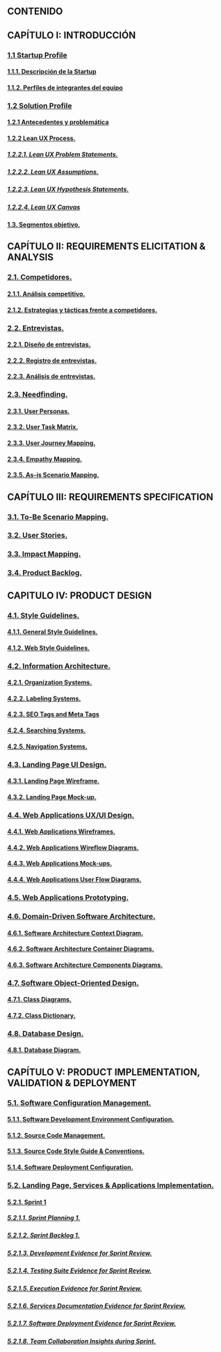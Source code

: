 ## CONTENIDO 
## CAPÍTULO I: INTRODUCCIÓN
### [1.1 Startup Profile](./capitulo1/1.1-startup-profile.md)
#### [1.1.1. Descripción de la Startup](./capitulo1/1.1-startup-profile.md#111-descripción-de-la-startup)
#### [1.1.2. Perfiles de integrantes del equipo](./capitulo1/1.1-startup-profile.md#112-perfiles-de-integrantes-del-equipo)

### [1.2 Solution Profile](./capitulo1/1.2-solution-profile.md)
#### [1.2.1 Antecedentes y problemática](./capitulo1/1.2-solution-profile.md#121-antecedentes-y-problemática)
#### [1.2.2 Lean UX Process.](./capitulo1/1.2-solution-profile.md#122-lean-ux-process)
##### [1.2.2.1. Lean UX Problem Statements.](./capitulo1/1.2-solution-profile.md#1221-lean-ux-problem-statements)
##### [1.2.2.2. Lean UX Assumptions.](./capitulo1/1.2-solution-profile.md#1222-lean-ux-assumptions)
##### [1.2.2.3. Lean UX Hypothesis Statements.](./capitulo1/1.2-solution-profile.md#1223-lean-ux-hypothesis-statements)
##### [1.2.2.4. Lean UX Canvas](./capitulo1/1.2-solution-profile.md#1224-lean-ux-canvas)

#### [1.3. Segmentos objetivo.](./capitulo1/1.3-segmentos-objetivo.md)

## CAPÍTULO II: REQUIREMENTS ELICITATION & ANALYSIS

### [2.1. Competidores.](./capitulo2/2.1-competidore.md)
#### [2.1.1. Análisis competitivo.](./capitulo2/2.1-competidore.md#211-análisis-competitivo)
#### [2.1.2. Estrategias y tácticas frente a competidores.](./capitulo2/2.1-competidore.md#212-estrategias-y-tácticas-frente-a-competidores)


### [2.2. Entrevistas.](./capitulo2/2.2-entrevistas.md)
#### [2.2.1. Diseño de entrevistas.](./capitulo2/2.2-entrevistas.md#221-diseño-de-entrevistas)
#### [2.2.2. Registro de entrevistas.](./capitulo2/2.2-entrevistas.md#222-registro-de-entrevistas)
#### [2.2.3. Análisis de entrevistas.](./capitulo2/2.2-entrevistas.md#223-análisis-de-entrevistas)


### [2.3. Needfinding.](./capitulo2/2.3-needfinding.md)
#### [2.3.1. User Personas.](./capitulo2/2.3-needfinding.md#231-user-personas)
#### [2.3.2. User Task Matrix.](./capitulo2/2.3-needfinding.md#232-user-task-matrix)
#### [2.3.3. User Journey Mapping.](./capitulo2/2.3-needfinding.md#233-user-journey-mapping)
#### [2.3.4. Empathy Mapping.](./capitulo2/2.3-needfinding.md#234-empathy-mapping)
#### [2.3.5. As-is Scenario Mapping.](./capitulo2/2.3-needfinding.md#235-as-is-scenario-mapping)

## CAPÍTULO III: REQUIREMENTS  SPECIFICATION 

### [3.1. To-Be Scenario Mapping.](./capitulo3/3.1-to-be-scenario-mapping.md)

### [3.2. User Stories.](./capitulo3/3.2-user-stories.md)

### [3.3. Impact Mapping.](./capitulo3/3.3-impact-mapping.md)

### [3.4. Product Backlog.](./capitulo3/3.4-product-backlog.md)



## CAPITULO IV: PRODUCT DESIGN

### [4.1. Style Guidelines.](./capitulo4/4.1-style-guidelines.md)
#### [4.1.1. General Style Guidelines.](./capitulo4/4.1-style-guidelines.md#411-general-style-guidelines)
#### [4.1.2. Web Style Guidelines.](./capitulo4/4.1-style-guidelines.md#412-web-style-guidelines)


### [4.2. Information Architecture.](./capitulo4/4.2-information-arquitecture.md)
#### [4.2.1. Organization Systems.](/capitulo4/4.2-information-arquitecture.md#421-organization-systems)
#### [4.2.2. Labeling Systems.](/capitulo4/4.2-information-arquitecture.md#422-labeling-systems)
#### [4.2.3. SEO Tags and Meta Tags](/capitulo4/4.2-information-arquitecture.md#423-seo-tags-and-meta-tags)
#### [4.2.4. Searching Systems.](/capitulo4/4.2-information-arquitecture.md#424-searching-systems)
#### [4.2.5. Navigation Systems.](/capitulo4/4.2-information-arquitecture.md#425-navigation-systems)


### [4.3. Landing Page UI Design.](./capitulo4/4.3-landing-page-ui-design.md)
#### [4.3.1. Landing Page Wireframe.](./capitulo4/4.3-landing-page-ui-design.md#431-landing-page-wireframe)
#### [4.3.2. Landing Page Mock-up.](./capitulo4/4.3-landing-page-ui-design.md#432-landing-page-mock-up)


### [4.4. Web Applications UX/UI Design.](./capitulo4/4.4-web-applications-ux-ui-design.md)
#### [4.4.1. Web Applications Wireframes.](./capitulo4/4.4-web-applications-ux-ui-design.md#441-web-applications-wireframes)
#### [4.4.2. Web Applications Wireflow Diagrams.](./capitulo4/4.4-web-applications-ux-ui-design.md#442-web-applications-wireflow-diagrams)
#### [4.4.3. Web Applications Mock-ups.](./capitulo4/4.4-web-applications-ux-ui-design.md#443-web-applications-mock-ups)
#### [4.4.4. Web Applications User Flow Diagrams.](./capitulo4/4.4-web-applications-ux-ui-design.md#444-web-applications-user-flow-diagrams)


### [4.5. Web Applications Prototyping.](./capitulo4/4.5-web-application-prototyping.md)


### [4.6. Domain-Driven Software Architecture.](./capitulo4/4.6-domain-driven-software-arquitecture.md)
#### [4.6.1. Software Architecture Context Diagram.](./capitulo4/4.6-domain-driven-software-arquitecture.md#461-software-architecture-context-diagram)
#### [4.6.2. Software Architecture Container Diagrams.](./capitulo4/4.6-domain-driven-software-arquitecture.md#462-software-architecture-container-diagrams)
#### [4.6.3. Software Architecture Components Diagrams.](./capitulo4/4.6-domain-driven-software-arquitecture.md#463-software-architecture-components-diagrams)


### [4.7. Software Object-Oriented Design.](./capitulo4/4.7-software-object-oriented-design.md)
#### [4.7.1. Class Diagrams.](./capitulo4/4.7-software-object-oriented-design.md#471-class-diagrams)
#### [4.7.2. Class Dictionary.](./capitulo4/4.7-software-object-oriented-design.md#472-class-dictionary)

### [4.8. Database Design.](/capitulo4/4.8-database-design.md)
#### [4.8.1. Database Diagram.](/capitulo4/4.8-database-design.md#481-database-diagram)

## CAPÍTULO V: PRODUCT IMPLEMENTATION, VALIDATION & DEPLOYMENT
### [5.1. Software Configuration Management.](./capitulo5/5.1-software-configuration-management.md)
#### [5.1.1. Software Development Environment Configuration.](./capitulo5/5.1-software-configuration-management.md#511-software-development-environment-configuration)
#### [5.1.2. Source Code Management.](./capitulo5/5.1-software-configuration-management.md#512-source-code-management)
#### [5.1.3. Source Code Style Guide & Conventions.](./capitulo5/5.1-software-configuration-management.md#513-source-code-style-guide--conventions)
#### [5.1.4. Software Deployment Configuration.](./capitulo5/5.1-software-configuration-management.md#514-software-deployment-configuration)


### [5.2. Landing Page, Services & Applications Implementation.](./capitulo5/5.2-landing-page-services-and-applications-implementation.md)
#### [5.2.1. Sprint 1](./capitulo5/5.2-landing-page-services-and-applications-implementation.md#521-sprint-1)
##### [5.2.1.1. Sprint Planning 1.](./capitulo5/5.2-landing-page-services-and-applications-implementation.md#5211-sprint-planning-1)
##### [5.2.1.2. Sprint Backlog 1.](./capitulo5/5.2-landing-page-services-and-applications-implementation.md#5212-sprint-backlog-1)
##### [5.2.1.3. Development Evidence for Sprint Review.](./capitulo5/5.2-landing-page-services-and-applications-implementation.md#5213-development-evidence-for-sprint-review)
##### [5.2.1.4. Testing Suite Evidence for Sprint Review.](./capitulo5/5.2-landing-page-services-and-applications-implementation.md#5214-testing-suite-evidence-for-sprint-review)
##### [5.2.1.5. Execution Evidence for Sprint Review.](./capitulo5/5.2-landing-page-services-and-applications-implementation.md#5215-execution-evidence-for-sprint-review)
##### [5.2.1.6. Services Documentation Evidence for Sprint Review.](./capitulo5/5.2-landing-page-services-and-applications-implementation.md#5216-services-documentation-evidence-for-sprint-review)
##### [5.2.1.7. Software Deployment Evidence for Sprint Review.](./capitulo5/5.2-landing-page-services-and-applications-implementation.md#5217-software-deployment-evidence-for-sprint-review)
##### [5.2.1.8. Team Collaboration Insights during Sprint.](./capitulo5/5.2-landing-page-services-and-applications-implementation.md#5218-team-collaboration-insights-during-sprint)